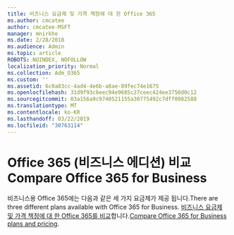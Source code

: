 ```yaml
---
title: 비즈니스 요금제 및 가격 책정에 대 한 Office 365
ms.author: cmcatee
author: cmcatee-MSFT
manager: mnirkhe
ms.date: 2/28/2018
ms.audience: Admin
ms.topic: article
ROBOTS: NOINDEX, NOFOLLOW
localization_priority: Normal
ms.collection: Adm_O365
ms.custom: ''
ms.assetid: 6c0a83cc-4ad4-4e6b-a8ae-89fec74e1675
ms.openlocfilehash: 31d9f93c6eec94e9685c27ceec424ee3750d0c12
ms.sourcegitcommit: 03a156a9c9740521155a30775492c7dff0982588
ms.translationtype: MT
ms.contentlocale: ko-KR
ms.lasthandoff: 03/22/2019
ms.locfileid: "30763114"
---
```

# <a name="compare-office-365-for-business"></a><span data-ttu-id="17af5-102">Office 365 (비즈니스 에디션) 비교</span><span class="sxs-lookup"><span data-stu-id="17af5-102">Compare Office 365 for Business</span></span>

<span data-ttu-id="17af5-103">비즈니스용 Office 365에는 다음과 같은 세 가지 요금제가 제공 됩니다.</span><span class="sxs-lookup"><span data-stu-id="17af5-103">There are three different plans available with Office 365 for Business.</span></span> <span data-ttu-id="17af5-104">[비즈니스 요금제 및 가격 책정에 대 한 Office 365를 비교](https://products.office.com/compare-all-microsoft-office-products?tab=2)합니다.</span><span class="sxs-lookup"><span data-stu-id="17af5-104">[Compare Office 365 for Business plans and pricing](https://products.office.com/compare-all-microsoft-office-products?tab=2).</span></span>
  

